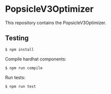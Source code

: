 # PopsicleV3Optimizer

This repository contains the PopsicleV3Optimizer.

## Testing

```sh
$ npm install
```

Compile hardhat components:

```sh
$ npm run compile
```

Run tests:

```sh
$ npm run test
```